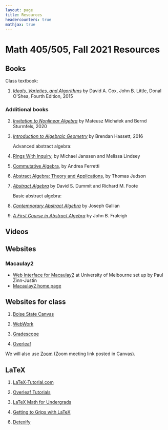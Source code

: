 ```yaml
---
layout: page
title: Resources
headercounters: true
mathjax: true
---
```


# Math 405/505, Fall 2021 Resources

## Books

Class textbook:

1.  [*Ideals, Varieties, and Algorithms*](https://dacox.people.amherst.edu/iva.html)
    by David A. Cox, John B. Little, Donal O'Shea,
    Fourth Edition, 2015

### Additional books

2.  [*Invitation to Nonlinear Algebra*](https://www.math.uni-konstanz.de/~michalek/book.html)
    by Mateusz Michałek and Bernd Sturmfels, 2020

3.  [*Introduction to Algebraic Geometry*](https://www.cambridge.org/us/academic/subjects/mathematics/geometry-and-topology/introduction-algebraic-geometry?format=AR)
    by Brendan Hassett, 2016

    Advanced abstract algebra:

4.  [Rings With Inquiry](https://ringswithinquiry.org/), by Michael Janssen and Melissa Lindsey
5.  [Commutative Algebra](https://www.ams.org/open-math-notes/omn-view-listing?listingId=110823), by Andrea Ferretti
6.  [Abstract Algebra: Theory and Applications](http://abstract.pugetsound.edu/aata), by Thomas Judson
7.  [*Abstract Algebra*](https://www.wiley.com/en-us/Abstract+Algebra%2C+3rd+Edition-p-9780471433347)
    by David S. Dummit and Richard M. Foote

    Basic abstract algebra:

8.  [*Contemporary Abstract Algebra*](https://www.routledge.com/Contemporary-Abstract-Algebra/Gallian/p/book/9780367651787)
    by Joseph Gallian
9.  [*A First Course in Abstract Algebra*](https://www.pearson.com/us/higher-education/program/Fraleigh-Pearson-e-Text-First-Course-in-Abstract-Algebra-A-Access-Card-8th-Edition/PGM282304.html)
    by John B. Fraleigh

## Videos


## Websites

### Macaulay2

- [Web Interface for Macaulay2](https://www.unimelb-macaulay2.cloud.edu.au/)
at University of Melbourne set up by Paul Zinn-Justin
- [Macaulay2 home page](http://macaulay.com)

## Websites for class

1.  [Boise State Canvas](https://boisestatecanvas.instructure.com/)

2.  [WebWork](https://calculus.boisestate.edu/webwork2/)

3.  [Gradescope](https://gradescope.com/)

4.  [Overleaf](https://overleaf.com/)

We will also use [Zoom](https://boisestate.zoom.us) (Zoom meeting link posted in Canvas).


## LaTeX

1.  [LaTeX-Tutorial.com](https://www.latex-tutorial.com)

2.  [Overleaf Tutorials](https://www.overleaf.com/learn/latex/Tutorials)

3.  [LaTeX Math for Undergrads](http://tug.ctan.org/info/undergradmath/undergradmath.pdf)

4.  [Getting to Grips with LaTeX](https://www.andy-roberts.net/writing/latex)

<!-- 5.  [How to Bibliography](https://zteitler.github.io/assets/how-to-bibliography.pdf) -->

6.  [Detexify](https://detexify.kirelabs.org/classify.html)
